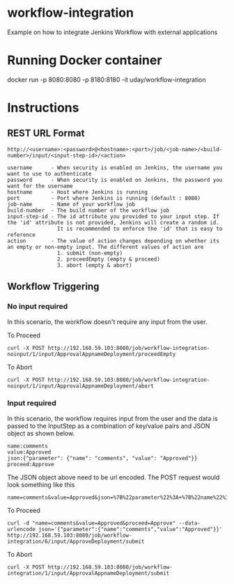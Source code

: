 # workflow-integration
Example on how to integrate Jenkins Workflow with external applications

# Running Docker container
docker run -p 8080:8080 -p 8180:8180 -it uday/workflow-integration

# Instructions

## REST URL Format

```
http://<username>:<password>@<hostname>:<port>/job/<job-name>/<build-number>/input/<input-step-id>/<action>

username      - When security is enabled on Jenkins, the username you want to use to authenticate
password      - When security is enabled on Jenkins, the password you want for the username
hostname      - Host where Jenkins is running
port          - Port where Jenkins is running (default : 8080)
job-name      - Name of your workflow job
build-number  - The build number of the workflow job
input-step-id - The id attribute you provided to your input step. If the 'id' attribute is not provided, Jenkins will create a random id.
                It is recommended to enforce the 'id' that is easy to reference
action        - The value of action changes depending on whether its an empty or non-empty input. The different values of action are
                1. submit (non-empty)
                2. proceedEmpty (empty & proceed)
                3. abort (empty & abort)
```

## Workflow Triggering

### No input required
In this scenario, the workflow doesn't require any input from the user.

To Proceed

```
curl -X POST http://192.168.59.103:8080/job/workflow-integration-noinput/1/input/ApprovalAppnameDeployment/proceedEmpty
```

To Abort

```
curl -X POST http://192.168.59.103:8080/job/workflow-integration-noinput/1/input/ApprovalAppnameDeployment/abort
```

### Input required
In this scenario, the workflow requires input from the user and the data is passed to the InputStep as a combination of key/value pairs and JSON object as shown below.

```
name:comments
value:Approved
json:{"parameter": {"name": "comments", "value": "Approved"}}
proceed:Approve
```

The JSON object above need to be url encoded. The POST request would look something like this

```
name=comments&value=Approved&json=%7B%22parameter%22%3A+%7B%22name%22%3A+%22comments%22%2C+%22value%22%3A+%22Approved%22%7D%7D&proceed=Approve
```

To Proceed

```
curl -d "name=comments&value=Approved&proceed=Approve" --data-urlencode json='{"parameter":{"name":"comments","value":"Approved"}}' http://192.168.59.103:8080/job/workflow-integration/6/input/ApproveDeployment/submit
```

To Abort

```
curl -X POST http://192.168.59.103:8080/job/workflow-integration/1/input/ApprovalAppnameDeployment/submit
```
